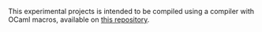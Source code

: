 This experimental projects is intended to be compiled using a compiler with
OCaml macros, available on [this repository](https://github.com/OlivierNicole/ocaml/tree/macros).
